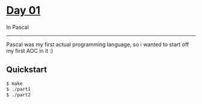 # [Day 01](https://adventofcode.com/2022/day/1)
In Pascal

<hr>

Pascal was my first actual programming language, so i wanted to start off my first AOC in it :)

## Quickstart
```sh
$ make
$ ./part1
$ ./part2
```
